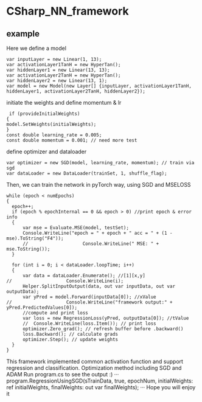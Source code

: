 # CSharp_NN_framework
## example ##
Here we define a model
```
var inputLayer = new Linear(1, 13);
var activationLayer1TanH = new HyperTan();
var hiddenLayer1 = new Linear(13, 13);
var activationLayer2TanH = new HyperTan();
var hiddenLayer2 = new Linear(13, 1);
var model = new Model(new Layer[] {inputLayer, activationLayer1TanH, hiddenLayer1, activationLayer2TanH, hiddenLayer2});
```
initiate the weights and define momentum & lr
```
 if (provideInitialWeights)
{
model.SetWeights(initialWeights);
}
const double learning_rate = 0.005;
const double momentum = 0.001; // need more test
```
define optimizer and dataloader
```
var optimizer = new SGD(model, learning_rate, momentum); // train via sgd
var dataLoader = new DataLoader(trainSet, 1, shuffle_flag);
```
Then, we can train the network in pyTorch way, using SGD and MSELOSS
```
while (epoch < numEpochs)
{
  epoch++;
  if (epoch % epochInternal == 0 && epoch > 0) //print epoch & error info
  {
      var mse = Evaluate.MSE(model, testSet);
      Console.WriteLine("epoch = " + epoch + " acc = " + (1 - mse).ToString("F4"));
      //                    Console.WriteLine(" MSE: " + mse.ToString());
  }

  for (int i = 0; i < dataLoader.loopTime; i++)
  {
      var data = dataLoader.Enumerate(); //[1][x,y]
//                    Console.WriteLine(i);
      Helper.SplitInputOutput(data, out var inputData, out var outputData);
      var yPred = model.Forward(inputData[0]); //xValue
//                    Console.WriteLine("framework output:" + yPred.PredictedValues[0]);
      //compute and print loss
      var loss = new RegressionLoss(yPred, outputData[0]); //tValue
      //  Console.WriteLine(loss.Item()); // print loss
      optimizer.Zero_grad(); // refresh buffer before .backward()
      loss.Backward(); // calculate grads
      optimizer.Step(); // update weights
  }
}
```            
This framework implemented common activation function and support regression and classification. 
Optimization method including SGD and ADAM
Run program.cs to see the output :)
···
program.RegressionUsingSGD(sTrainData, true, epochNum, initialWeights: ref initialWeights,
    finalWeights: out var finalWeights);
···
Hope you will enjoy it

